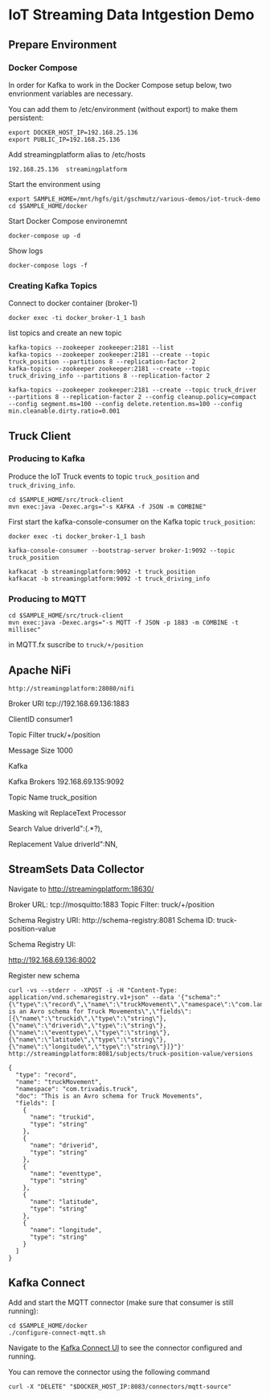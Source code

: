 # IoT Streaming Data Intgestion Demo

## Prepare Environment

### Docker Compose

In order for Kafka to work in the Docker Compose setup below, two envrionment variables are necessary.

You can add them to /etc/environment (without export) to make them persistent:

```
export DOCKER_HOST_IP=192.168.25.136
export PUBLIC_IP=192.168.25.136
```

Add streamingplatform alias to /etc/hosts

```
192.168.25.136	streamingplatform
```


Start the environment using 

```
export SAMPLE_HOME=/mnt/hgfs/git/gschmutz/various-demos/iot-truck-demo
cd $SAMPLE_HOME/docker
```

Start Docker Compose environemnt

```
docker-compose up -d
```

Show logs

```
docker-compose logs -f
```


### Creating Kafka Topics

Connect to docker container (broker-1)

```
docker exec -ti docker_broker-1_1 bash
```

list topics and create an new topic

```
kafka-topics --zookeeper zookeeper:2181 --list
kafka-topics --zookeeper zookeeper:2181 --create --topic truck_position --partitions 8 --replication-factor 2
kafka-topics --zookeeper zookeeper:2181 --create --topic truck_driving_info --partitions 8 --replication-factor 2

kafka-topics --zookeeper zookeeper:2181 --create --topic truck_driver --partitions 8 --replication-factor 2 --config cleanup.policy=compact --config segment.ms=100 --config delete.retention.ms=100 --config min.cleanable.dirty.ratio=0.001
```

## Truck Client

### Producing to Kafka

Produce the IoT Truck events to topic `truck_position` and `truck_driving_info`.

```
cd $SAMPLE_HOME/src/truck-client
mvn exec:java -Dexec.args="-s KAFKA -f JSON -m COMBINE"
```

First start the kafka-console-consumer on the Kafka topic `truck_position`:

```
docker exec -ti docker_broker-1_1 bash
```
 
```
kafka-console-consumer --bootstrap-server broker-1:9092 --topic truck_position
```

```
kafkacat -b streamingplatform:9092 -t truck_position
kafkacat -b streamingplatform:9092 -t truck_driving_info
```

### Producing to MQTT

```
cd $SAMPLE_HOME/src/truck-client
mvn exec:java -Dexec.args="-s MQTT -f JSON -p 1883 -m COMBINE -t millisec"
```

in MQTT.fx suscribe to `truck/+/position` 

## Apache NiFi

```
http://streamingplatform:28080/nifi
```

Broker URI
tcp://192.168.69.136:1883

ClientID
consumer1

Topic Filter
truck/+/position

Message Size
1000

Kafka

Kafka Brokers
192.168.69.135:9092

Topic Name
truck_position

Masking wit ReplaceText Processor

Search Value
driverId":(.*?),

Replacement Value
driverId":NN,

## StreamSets Data Collector

Navigate to <http://streamingplatform:18630/>

Broker URL: tcp://mosquitto:1883
Topic Filter: truck/+/position


Schema Registry URI: http://schema-registry:8081
Schema ID: truck-position-value

Schema Registry UI:

http://192.168.69.136:8002


Register new schema

```
curl -vs --stderr - -XPOST -i -H "Content-Type: application/vnd.schemaregistry.v1+json" --data '{"schema":"{\"type\":\"record\",\"name\":\"truckMovement\",\"namespace\":\"com.landoop\",\"doc\":\"This is an Avro schema for Truck Movements\",\"fields\":[{\"name\":\"truckid\",\"type\":\"string\"},{\"name\":\"driverid\",\"type\":\"string\"},{\"name\":\"eventtype\",\"type\":\"string\"},{\"name\":\"latitude\",\"type\":\"string\"},{\"name\":\"longitude\",\"type\":\"string\"}]}"}' http://streamingplatform:8081/subjects/truck-position-value/versions

{
  "type": "record",
  "name": "truckMovement",
  "namespace": "com.trivadis.truck",
  "doc": "This is an Avro schema for Truck Movements",
  "fields": [
    {
      "name": "truckid",
      "type": "string"
    },
    {
      "name": "driverid",
      "type": "string"
    },
    {
      "name": "eventtype",
      "type": "string"
    },
    {
      "name": "latitude",
      "type": "string"
    },
    {
      "name": "longitude",
      "type": "string"
    }
  ]
}
```

## Kafka Connect

Add and start the MQTT connector (make sure that consumer is still running):

```
cd $SAMPLE_HOME/docker
./configure-connect-mqtt.sh
```

Navigate to the [Kafka Connect UI](http://streamingplatform:8003) to see the connector configured and running.

You can remove the connector using the following command

```
curl -X "DELETE" "$DOCKER_HOST_IP:8083/connectors/mqtt-source"
```

